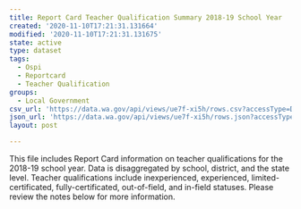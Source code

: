 ```yaml
---
title: Report Card Teacher Qualification Summary 2018-19 School Year
created: '2020-11-10T17:21:31.131664'
modified: '2020-11-10T17:21:31.131675'
state: active
type: dataset
tags:
  - Ospi
  - Reportcard
  - Teacher Qualification
groups:
  - Local Government
csv_url: 'https://data.wa.gov/api/views/ue7f-xi5h/rows.csv?accessType=DOWNLOAD'
json_url: 'https://data.wa.gov/api/views/ue7f-xi5h/rows.json?accessType=DOWNLOAD'
layout: post

---
```

This file includes Report Card information on teacher qualifications for the 2018-19 school year. Data is disaggregated by school, district, and the state level. Teacher qualifications include inexperienced, experienced, limited-certificated, fully-certificated, out-of-field, and in-field statuses. Please review the notes below for more information.
